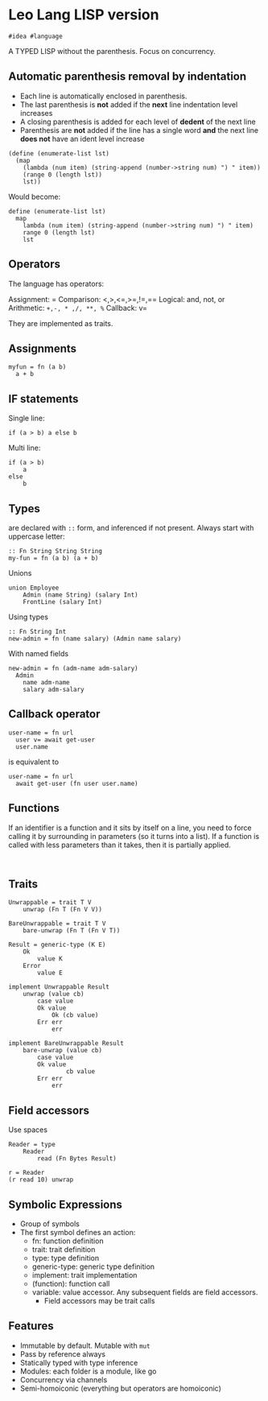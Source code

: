 # Leo Lang LISP version

```
#idea #language
```

A TYPED LISP without the parenthesis. Focus on concurrency.

## Automatic parenthesis removal by indentation

* Each line is automatically enclosed in parenthesis.
* The last parenthesis is **not** added if the **next** line indentation level increases
* A closing parenthesis is added for each level of **dedent** of the next line
* Parenthesis are **not** added if the line has a single word **and** the next line **does not** have an ident level increase

```
(define (enumerate-list lst)
  (map 
    (lambda (num item) (string-append (number->string num) ") " item)) 
    (range 0 (length lst))
    lst))
```

Would become:

```
define (enumerate-list lst)
  map 
    lambda (num item) (string-append (number->string num) ") " item) 
    range 0 (length lst)
    lst
```

## Operators

The language has operators:

Assignment: =
Comparison: <,>,<=,>=,!=,==
Logical: and, not, or
Arithmetic: `+,-, * ,/, **, %`
Callback: v=

They are implemented as traits.

## Assignments

```
myfun = fn (a b)
  a + b
```

## IF statements

Single line:

```
if (a > b) a else b
```

Multi line:

```
if (a > b)
    a
else
    b
```


## Types

are declared with `::` form, and inferenced if not present. Always start with uppercase letter:

```
:: Fn String String String
my-fun = fn (a b) (a + b)
```

Unions

```
union Employee
    Admin (name String) (salary Int)
    FrontLine (salary Int)
``` 

Using types

```
:: Fn String Int
new-admin = fn (name salary) (Admin name salary)
```

With named fields

```
new-admin = fn (adm-name adm-salary)
  Admin
    name adm-name
    salary adm-salary
```

## Callback operator

```
user-name = fn url
  user v= await get-user
  user.name 
```

is equivalent to

```
user-name = fn url
  await get-user (fn user user.name)
```

## Functions

If an identifier is a function and it sits by itself on a line, you need to force calling it by surrounding in parameters (so it turns into a list).
If a function is called with less parameters than it takes, then it is partially applied.

```


```

## Traits

```
Unwrappable = trait T V
    unwrap (Fn T (Fn V V))

BareUnwrappable = trait T V
    bare-unwrap (Fn T (Fn V T))

Result = generic-type (K E)
    Ok
        value K
    Error
        value E

implement Unwrappable Result
    unwrap (value cb)
        case value
	    Ok value
	        Ok (cb value)
	    Err err
	        err

implement BareUnwrappable Result
    bare-unwrap (value cb)
        case value
	    Ok value
                cb value
	    Err err
	        err
```

## Field accessors

Use spaces

```
Reader = type
    Reader
        read (Fn Bytes Result)

r = Reader
(r read 10) unwrap
```

## Symbolic Expressions

* Group of symbols
* The first symbol defines an action:
  * fn: function definition
  * trait: trait definition
  * type: type definition
  * generic-type: generic type definition
  * implement: trait implementation
  * (function): function call
  * variable: value accessor. Any subsequent fields are field accessors.
    * Field accessors may be trait calls 

## Features

* Immutable by default. Mutable with `mut`
* Pass by reference always
* Statically typed with type inference
* Modules: each folder is a module, like go
* Concurrency via channels
* Semi-homoiconic (everything but operators are homoiconic)
